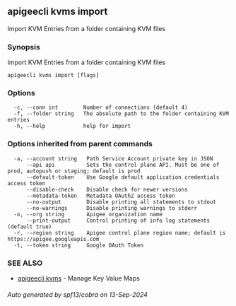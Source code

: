 ## apigeecli kvms import

Import KVM Entries from a folder containing KVM files

### Synopsis

Import KVM Entries from a folder containing KVM files

```
apigeecli kvms import [flags]
```

### Options

```
  -c, --conn int        Number of connections (default 4)
  -f, --folder string   The absolute path to the folder containing KVM entries
  -h, --help            help for import
```

### Options inherited from parent commands

```
  -a, --account string   Path Service Account private key in JSON
      --api api          Sets the control plane API. Must be one of prod, autopush or staging; default is prod
      --default-token    Use Google default application credentials access token
      --disable-check    Disable check for newer versions
      --metadata-token   Metadata OAuth2 access token
      --no-output        Disable printing all statements to stdout
      --no-warnings      Disable printing warnings to stderr
  -o, --org string       Apigee organization name
      --print-output     Control printing of info log statements (default true)
  -r, --region string    Apigee control plane region name; default is https://apigee.googleapis.com
  -t, --token string     Google OAuth Token
```

### SEE ALSO

* [apigeecli kvms](apigeecli_kvms.md)	 - Manage Key Value Maps

###### Auto generated by spf13/cobra on 13-Sep-2024
